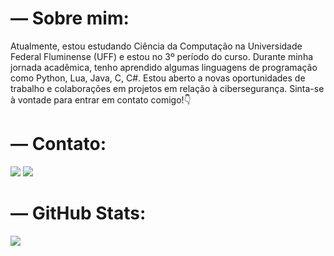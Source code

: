 # — Sobre mim:

Atualmente, estou estudando Ciência da Computação na Universidade Federal Fluminense (UFF) e estou no 3º período do curso. Durante minha jornada acadêmica, tenho aprendido algumas linguagens de programação como Python, Lua, Java, C, C#. Estou aberto a novas oportunidades de trabalho e colaborações em projetos em relação à cibersegurança. Sinta-se à vontade para entrar em contato comigo!👇

# — Contato:

<a href="mailto:lucasmirandaniteroi@gmail.com"><img src="https://img.shields.io/badge/Gmail-D14836?style=for-the-badge&logo=gmail&logoColor=black"/><a/>
<a href="https://wa.me/+55 21 99572-2611"><img src="https://img.shields.io/badge/WhatsApp-25D366?style=for-the-badge&logo=whatsapp&logoColor=white"/><a/>

# — GitHub Stats:
![](https://github-readme-stats.vercel.app/api?username=onlyzwei&theme=transparent&hide_border=true&include_all_commits=true&count_private=true)<br/>
[](https://github-readme-stats.vercel.app/api/top-langs/?username=onlyzwei&theme=transparent&hide_border=false&include_all_commits=true&count_private=true&layout=compact)
